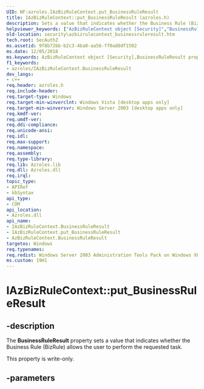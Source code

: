```yaml
---
UID: NF:azroles.IAzBizRuleContext.put_BusinessRuleResult
title: IAzBizRuleContext::put_BusinessRuleResult (azroles.h)
description: Sets a value that indicates whether the Business Rule (BizRule) allows the user to perform the requested task.helpviewer_keywords: ["AzBizRuleContext object [Security]","BusinessRuleResult property","BusinessRuleResult property [Security]","BusinessRuleResult property [Security]","AzBizRuleContext object","BusinessRuleResult property [Security]","IAzBizRuleContext interface","IAzBizRuleContext interface [Security]","BusinessRuleResult property","IAzBizRuleContext.BusinessRuleResult","IAzBizRuleContext.put_BusinessRuleResult","IAzBizRuleContext::BusinessRuleResult","IAzBizRuleContext::put_BusinessRuleResult","azroles/IAzBizRuleContext::BusinessRuleResult","azroles/IAzBizRuleContext::put_BusinessRuleResult","put_BusinessRuleResult","security.azbizrulecontext_businessruleresult"]
old-location: security\azbizrulecontext_businessruleresult.htm
tech.root: SecAuthZ
ms.assetid: 9f8b72bb-b2c3-4ba0-aa56-ff0ad0df1502
ms.date: 12/05/2018
ms.keywords: AzBizRuleContext object [Security],BusinessRuleResult property, BusinessRuleResult property [Security], BusinessRuleResult property [Security],AzBizRuleContext object, BusinessRuleResult property [Security],IAzBizRuleContext interface, IAzBizRuleContext interface [Security],BusinessRuleResult property, IAzBizRuleContext.BusinessRuleResult, IAzBizRuleContext.put_BusinessRuleResult, IAzBizRuleContext::BusinessRuleResult, IAzBizRuleContext::put_BusinessRuleResult, azroles/IAzBizRuleContext::BusinessRuleResult, azroles/IAzBizRuleContext::put_BusinessRuleResult, put_BusinessRuleResult, security.azbizrulecontext_businessruleresult
f1_keywords:
- azroles/IAzBizRuleContext.BusinessRuleResult
dev_langs:
- c++
req.header: azroles.h
req.include-header: 
req.target-type: Windows
req.target-min-winverclnt: Windows Vista [desktop apps only]
req.target-min-winversvr: Windows Server 2003 [desktop apps only]
req.kmdf-ver: 
req.umdf-ver: 
req.ddi-compliance: 
req.unicode-ansi: 
req.idl: 
req.max-support: 
req.namespace: 
req.assembly: 
req.type-library: 
req.lib: Azroles.lib
req.dll: Azroles.dll
req.irql: 
topic_type:
- APIRef
- kbSyntax
api_type:
- COM
api_location:
- Azroles.dll
api_name:
- IAzBizRuleContext.BusinessRuleResult
- IAzBizRuleContext.put_BusinessRuleResult
- AzBizRuleContext.BusinessRuleResult
targetos: Windows
req.typenames: 
req.redist: Windows Server 2003 Administration Tools Pack on Windows XP
ms.custom: 19H1
---
```


# IAzBizRuleContext::put_BusinessRuleResult


## -description


The <b>BusinessRuleResult</b> property sets a value that indicates whether the Business Rule (BizRule) allows the user to perform the requested task.

This property is write-only.


## -parameters

